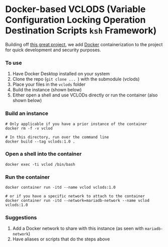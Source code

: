 # Docker-based VCLODS (Variable Configuration Locking Operation Destination Scripts `ksh` Framework)
Building off [this great project](https://github.com/cstobey/vclods), we add [Docker](https://www.docker.com/get-started/) containerization to the project for quick development and security purposes.

### To use
1. Have Docker Desktop installed on your system
2. Clone the repo (`git clone ... `) with the submodule (vclods)
3. Place your files in the `vclods` folder
3. Build the instance (shown below)
4. Either open a shell and use VCLODs directly or run the container (also shown below)


### Build an instance
```
# Only applicable if you have a prior instance of the container
docker rm -f -v vclod

# In this directory, run over the command line
docker build --tag vclods:1.0 .
```


### Open a shell into the container
```
docker exec -ti vclod /bin/bash
```


### Run the container
```
docker container run -itd --name vclod vclods:1.0

# or if you have a specific network to attach to the container
docker container run -itd --network=mariadb-network --name vclod vclods:1.0
```


### Suggestions
1. Add a Docker network to share with this instance (as seen with `mariadb-network`)
2. Have aliases or scripts that do the steps above
